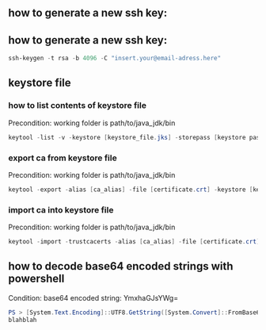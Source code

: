## how to generate a new ssh key:
## how to generate a new ssh key:
```PowerShell
ssh-keygen -t rsa -b 4096 -C "insert.your@email-adress.here"
```

## keystore file

### how to list contents of keystore file
Precondition:
  working folder is path/to/java_jdk/bin
```PowerShell
keytool -list -v -keystore [keystore_file.jks] -storepass [keystore password]
```

### export ca from keystore file
Precondition:
  working folder is path/to/java_jdk/bin
```PowerShell
keytool -export -alias [ca_alias] -file [certificate.crt] -keystore [keystore_file.jks] -storepass [keystore password]
```

### import ca into keystore file
Precondition:
  working folder is path/to/java_jdk/bin
```PowerShell
keytool -import -trustcacerts -alias [ca_alias] -file [certificate.crt] -keystore [keystore_file.jks] -storepass [keystore password]
```

## how to decode base64 encoded strings with powershell
Condition: base64 encoded string: YmxhaGJsYWg=

```PowerShell
PS > [System.Text.Encoding]::UTF8.GetString([System.Convert]::FromBase64String("YmxhaGJsYWg="))
blahblah
```
